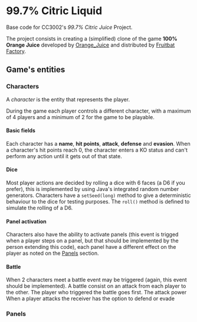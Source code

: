 <!-- 1.0.3-b1 -->
# 99.7% Citric Liquid

Base code for CC3002's *99.7% Citric Juice* Project.

The project consists in creating a (simplified) clone of the game **100% Orange Juice**
developed by [Orange_Juice](http://daidai.moo.jp) and distributed by 
[Fruitbat Factory](https://fruitbatfactory.com).

## Game's entities

### Characters

A *character* is the entity that represents the player.

During the game each player controls a different character, with a maximum of 4 players 
and a minimum of 2 for the game to be playable.

#### Basic fields

Each character has a **name**, **hit points**, **attack**, **defense** and **evasion**.
When a character's hit points reach 0, the character enters a KO status and can't perform
any action until it gets out of that state.

#### Dice

Most player actions are decided by rolling a dice with 6 faces (a D6 if you prefer), this
is implemented by using Java's integrated random number generators.
Characters have a ``setSeed(long)`` method to give a deterministic behaviour to the 
dice for testing purposes.
The ``roll()`` method is defined to simulate the rolling of a D6.

#### Panel activation

Characters also have the ability to activate panels (this event is trigged when a player 
steps on a panel, but that should be implemented by the person extending this code), 
each panel have a different effect on the player as noted on the [Panels](#panels) 
section.

#### Battle

When 2 characters meet a battle event may be triggered (again, this event should be 
implemented).
A battle consist on an attack from each player to the other.
The player who triggered the battle goes first.
The attack power 
When a player attacks the receiver has the option to defend or evade

### Panels
